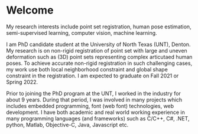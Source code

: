 # Welcome

My research interests include point set registration, human pose estimation, semi-supervised learning, computer vision, machine learning. 

I am PhD candidate student at the University of North Texas (UNT), Denton. My research is on non-rigid registration of point set with large and uneven deformation such as (3D) point sets representing complex articutaed human poses. To achieve accurate non-rigid registration in such challenging cases, my work use both local neighborhood constraint and global shape constraint in the registration. I am expected to graduate on Fall 2021 or Spring 2022.

Prior to joining the PhD program at the UNT, I worked in the industry for about 9 years. During that period, I was involved in many projects which includes embedded programming, font (web font) technologies, web development. I have both academic and real world working experience in many programming languages (and frameworks) such as C/C++, C#, .NET, python, Matlab, Objective-C, Java, Javascript etc.
